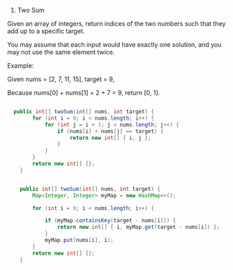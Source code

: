 1. Two Sum

Given an array of integers, return indices of the two numbers such that they add up to a specific target.

You may assume that each input would have exactly one solution, and you may not use the same element twice.

Example:

Given nums = [2, 7, 11, 15], target = 9,

Because nums[0] + nums[1] = 2 + 7 = 9,
return [0, 1].

````java my first attemp 52 ms log(n*n)

  public int[] twoSum(int[] nums, int target) {
		for (int i = 0; i < nums.length; i++) {
			for (int j = i + 1; j < nums.length; j++) {
				if (nums[i] + nums[j] == target) {
					return new int[] { i, j };
				}
			}
		}
		return new int[] {};
	}

````


````java 1ms log(N)

	public int[] twoSum(int[] nums, int target) {
		Map<Integer, Integer> myMap = new HashMap<>();

		for (int i = 0; i < nums.length; i++) {

			if (myMap.containsKey(target - nums[i])) {
				return new int[] { i, myMap.get(target - nums[i]) };
			}
			myMap.put(nums[i], i);
		}
		return new int[] {};
	}


````

